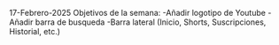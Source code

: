 17-Febrero-2025
Objetivos de la semana:
-Añadir logotipo de Youtube
-Añadir barra de busqueda
-Barra lateral (Inicio, Shorts, Suscripciones, Historial, etc.)


